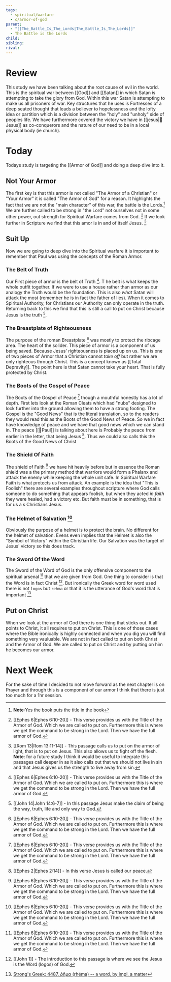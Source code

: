 ```yaml
---
tags:
  - spiritual/warfare
  - c/armor-of-god
parent:
  - "[[The_Battle_Is_The_Lords|The_Battle_Is_The_Lords]]"
  - The Battle is the Lords
child:
sibling:
rival:
---
```

# Review
This study we have been talking about the root cause of evil in the world. This is the spiritual war between [[God]] and [[Satan]] in which Satan is attempting to take the glory from God.
Within this war Satan is attempting to make us all prisoners of war. Key structures that he uses is Fortresses of a deep seated thought that leads a believer to hopelessness and the lofty idea or partition which is a division between the "holy" and "unholy" side of peoples life.
We have furthermore covered the victory we have in [[jesus|👼Jesus]] as co-conquerors and the nature of our need to be in a local physical body (ie church).

# Today
Todays study is targeting the [[Armor of God]] and doing a deep dive into it.

## Not Your Armor
The first key is that this armor is not called "The Armor of a Christian" or "Your Armor" it is called "The Armor of God" for a reason. It highlights the fact that we are not the "main character" of this war, the battle is the Lords.[^note1] We are further called to be strong in "the Lord" not ourselves not in some other power, out strength for Spiritual Warfare comes from God. [^b1]
If we look further in Scripture we find that this amor is in and of itself Jesus. [^b2]

[^note1]: **Note**:Yes the book puts the title in the book
[^b1]: [[Ephes 6|Ephes 6:10-20]] - This verse provides us with the Title of the Armor of God. Which we are called to put on. Furthermore this is where we get the command to be strong in the Lord. Then we have the full armor of God.
[^b2]: [[Rom 13|Rom 13:11-14]] - This passage calls us to put on the armor of light, that is to put on Jesus. This also allows us to fight off the flesh. **Note**: for a future study I think it would be useful to integrate this passages call deeper in as it also calls out that we should not live in sin and that Jesus gives us the strength to live away from sin.

## Suit Up
Now we are going to deep dive into the Spiritual warfare it is important to remember that Paul was using the concepts of the Roman Armor.

### The Belt of Truth
Our First piece of armor is the belt of Truth [^b1]. T he belt is what keeps the whole outfit together. If we were to use a house rather than armor as our analogy the Truth would be the foundation. This is also *what* Satan will attack the most (remember he is in fact the father of lies). When it comes to Spiritual Authority, for Christians our Authority can only operate in the truth. Returning back to this we find that this is still a call to put on Christ because Jesus is the truth [^b3].

[^b3]: [[John 14|John 14:6-7]] - In this passage Jesus make the claim of being the way, truth, life and only way to God.

### The Breastplate of Righteousness
The purpose of the roman Breastplate [^b1] was mostly to protect the ribcage area. The heart  of the solider. This piece of armor is a component of us being saved. Because Jesus' righteousness is placed up on us. This is one of two pieces of Armor that a Christian cannot *take off* but rather we are only righteous through Christ. This is a concept known as [[Total Depravity]]. 
The point here is that Satan cannot take your heart. That is fully protected by Christ.

### The Boots of the Gospel of Peace
The Boots of the Gospel of Peace [^b1] though a mouthful honestly has a lot of depth.
First lets look at the Roman Cleats which had "nubs" designed to lock further into the ground allowing them to have a strong footing.
The Gospel is the "Good News" that is the literal translation, so to the readers they would read this as the Boots of the Good News of Peace. So we in fact have knowledge of peace and we have that good news which we can stand in.
The peace [[🧑Paul]] is talking about here is Probably the peace from earlier in the letter, that being Jesus [^b4].
Thus we could also calls this the Boots of the Good News of Christ

[^b4]: [[Ephes 2|Ephes 2:14]] - In this verse Jesus is called our peace.

### The Shield Of Faith
The shield of Faith [^b1] we have hit heavily before but in essence the Roman shield was a the primary method that warriors would form a Phalanx and attack the enemy while keeping the whole unit safe. In Spiritual Warfare Faith is what protects us from  attack. An example is the idea that "This is Foolish" there are several examples throughout scripture where God calls someone to do something that appears foolish, but when they acted *in faith* they were healed, had a victory etc.
But faith must be in something, that is for us a s Christians Jesus.

### The Helmet of Salvation [^b1]
Obviously the purpose of a helmet is to protect the brain. No different for the helmet of salvation.  Evens even implies that the Helmet is also the "Symbol of Victory" within the Christian life. Our Salvation was the target of Jesus' victory so this does track.

### The Sword Of the Word
The Sword of the Word of God is the only offensive component to the spiritual arsenal [^b1] that we are given from God. One thing to consider is that the Word is in fact Christ [^b5]. But ironically the Greek word for word used there is not `logos` but `rehma` or that it is the utterance of God's word that is important [^cite1]. 

[^b5]: [[John 1]] - The introduction to this passage is where we see the Jesus is the Word (logos) of God.
[^cite1]: [Strong's Greek: 4487. ῥῆμα (rhéma) -- a word, by impl. a matter](https://biblehub.com/greek/4487.htm)
## Put on Christ
When we look at the armor of God there is one thing that sticks out. It all points to Christ, it all requires to put on Christ. This is one of those cases where the Bible ironically is highly connected and when you dig you will find something very vauluable. We are not in fact called to put on both Christ and the Armor of God. We are called to put on Christ and by putting on him he becomes our armor.

# Next Week
For the sake of time I decided to not move forward as the next chapter is on Prayer and through this is a component of our armor I think that there is just too much for a 1hr session.